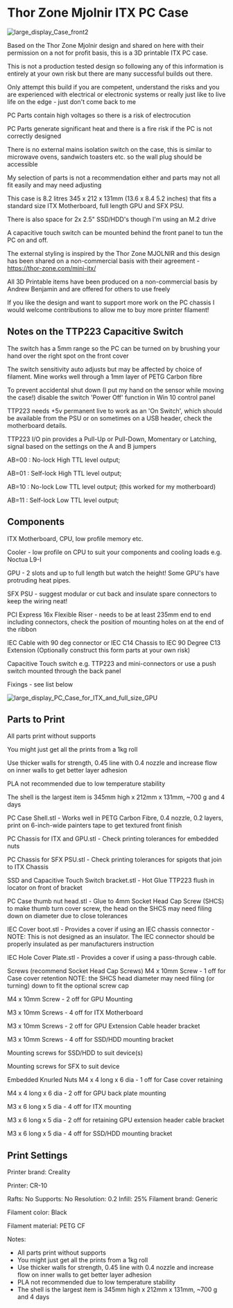 # Thor Zone Mjolnir ITX PC Case

![large_display_Case_front2](https://github.com/open-pages-org/thorzone-mjolnir-case/assets/29359940/4ceca7df-9659-4691-b84e-5aa427c500a6)

Based on the Thor Zone Mjolnir design and shared on here with their permission on a not for profit basis, this is a 3D printable ITX PC case.

This is not a production tested design so following any of this information is entirely at your own risk but there are many successful builds out there.

Only attempt this build if you are competent, understand the risks and you are experienced with electrical or electronic systems or really just like to live life on the edge - just don't come back to me

PC Parts contain high voltages so there is a risk of electrocution

PC Parts generate significant heat and there is a fire risk if the PC is not correctly designed

There is no external mains isolation switch on the case, this is similar to microwave ovens, sandwich toasters etc. so the wall plug should be accessible

My selection of parts is not a recommendation either and parts may not all fit easily and may need adjusting

This case is 8.2 litres 345 x 212 x 131mm (13.6 x 8.4 5.2 inches) that fits a standard size ITX Motherboard, full length GPU and SFX PSU.

There is also space for 2x 2.5" SSD/HDD's though I'm using an M.2 drive

A capacitive touch switch can be mounted behind the front panel to tun the PC on and off.

The external styling is inspired by the Thor Zone MJOLNIR and this design has been shared on a non-commercial basis with their agreement - https://thor-zone.com/mini-itx/

All 3D Printable items have been produced on a non-commercial basis by Andrew Benjamin and are offered for others to use freely

If you like the design and want to support more work on the PC chassis I would welcome contributions to allow me to buy more printer filament! 

## Notes on the TTP223 Capacitive Switch
The switch has a 5mm range so the PC can be turned on by brushing your hand over the right spot on the front cover

The switch sensitivity auto adjusts but may be affected by choice of filament. Mine works well through a 1mm layer of PETG Carbon fibre

To prevent accidental shut down (I put my hand on the sensor while moving the case!) disable the switch 'Power Off' function in Win 10 control panel

TTP223 needs +5v permanent live to work as an 'On Switch', which should be available from the PSU or on sometimes on a USB header, check the motherboard details.

TTP223 I/O pin provides a Pull-Up or Pull-Down, Momentary or Latching, signal based on the settings on the A and B jumpers

AB=00 : No-lock High TTL level output;

AB=01 : Self-lock High TTL level output;

AB=10 : No-lock Low TTL level output; (this worked for my motherboard)

AB=11 : Self-lock Low TTL level output;

## Components
ITX Motherboard, CPU, low profile memory etc.

Cooler - low profile on CPU to suit your components and cooling loads e.g. Noctua L9-I

GPU - 2 slots and up to full length but watch the height! Some GPU's have protruding heat pipes.

SFX PSU - suggest modular or cut back and insulate spare connectors to keep the wiring neat!

PCI Express 16x Flexible Riser - needs to be at least 235mm end to end including connectors, check the position of mounting holes on at the end of the ribbon

IEC Cable with 90 deg connector or IEC C14 Chassis to IEC 90 Degree C13 Extension (Optionally construct this form parts at your own risk)

Capacitive Touch switch e.g. TTP223 and mini-connectors or use a push switch mounted through the back panel

Fixings - see list below

![large_display_PC_Case_for_ITX_and_full_size_GPU](https://github.com/open-pages-org/thorzone-mjolnir-case/assets/29359940/ded28311-cca0-49e5-bed8-971f740945d7)

## Parts to Print
All parts print without supports

You might just get all the prints from a 1kg roll

Use thicker walls for strength, 0.45 line with 0.4 nozzle and increase flow on inner walls to get better layer adhesion

PLA not recommended due to low temperature stability

The shell is the largest item is 345mm high x 212mm x 131mm, ~700 g and 4 days

PC Case Shell.stl - Works well in PETG Carbon Fibre, 0.4 nozzle, 0.2 layers, print on 6-inch-wide painters tape to get textured front finish

PC Chassis for ITX and GPU.stl  - Check printing tolerances for embedded nuts

PC Chassis for SFX PSU.stl  - Check printing tolerances for spigots that join to ITX Chassis

SSD and Capacitive Touch Switch bracket.stl  - Hot Glue TTP223 flush in locator on front of bracket

PC Case thumb nut head.stl - Glue to 4mm Socket Head Cap Screw (SHCS) to make thumb turn cover screw, the head on the SHCS may need filing down on diameter due to close tolerances

IEC Cover boot.stl - Provides a cover if using an IEC chassis connector - NOTE: This is not designed as an insulator. The IEC connector should be properly insulated as per manufacturers instruction

IEC Hole Cover Plate.stl - Provides a cover if using a pass-through cable.

Screws (recommend Socket Head Cap Screws)
M4 x 10mm Screw   - 1 off for Case cover retention NOTE: the SHCS head diameter may need filing (or turning) down to fit the optional screw cap

M4 x 10mm Screw   - 2 off for GPU Mounting

M3 x 10mm Screws  - 4 off for ITX Motherboard

M3 x 10mm Screws  - 2 off for GPU Extension Cable header bracket

M3 x 10mm Screws  - 4 off for SSD/HDD mounting bracket

Mounting screws for SSD/HDD to suit device(s)

Mounting screws for SFX to suit device

Embedded Knurled Nuts
M4 x 4 long x 6 dia - 1 off for Case cover retaining

M4 x 4 long x 6 dia - 2 off for GPU back plate mounting

M3 x 6 long x 5 dia - 4 off for ITX mounting

M3 x 6 long x 5 dia - 2 off for retaining GPU extension header cable bracket

M3 x 6 long x 5 dia - 4 off for SSD/HDD mounting bracket

## Print Settings
Printer brand:
Creality

Printer:
CR-10

Rafts:
No
Supports:
No
Resolution:
0.2
Infill:
25%
Filament brand:
Generic

Filament color:
Black

Filament material:
PETG CF

Notes:
- All parts print without supports
- You might just get all the prints from a 1kg roll
- Use thicker walls for strength, 0.45 line with 0.4 nozzle and increase flow on inner walls to get better layer adhesion
- PLA not recommended due to low temperature stability
- The shell is the largest item is 345mm high x 212mm x 131mm, ~700 g and 4 days
